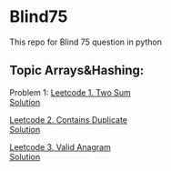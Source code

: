 # Blind75
This repo for Blind 75 question in python

## Topic Arrays&Hashing:

Problem 1: 
[Leetcode 1. Two Sum](https://leetcode.com/problems/two-sum/)  
[Solution](https://github.com/strivingengineer/Blind75/blob/main/Arrays%26Hashing/two_sum.py)

[Leetcode 2. Contains Duplicate](https://leetcode.com/problems/contains-duplicate/description/)  
[Solution](https://github.com/strivingengineer/Blind75/blob/main/Arrays%26Hashing/contains_duplicate.py)

[Leetcode 3. Valid Anagram](https://leetcode.com/problems/valid-anagram/description/)  
[Solution](https://github.com/strivingengineer/Blind75/blob/main/Arrays%26Hashing/valid_anagram.py)